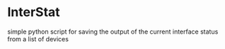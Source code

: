 # InterStat
simple python script for saving the output of the current interface status from a list of devices
